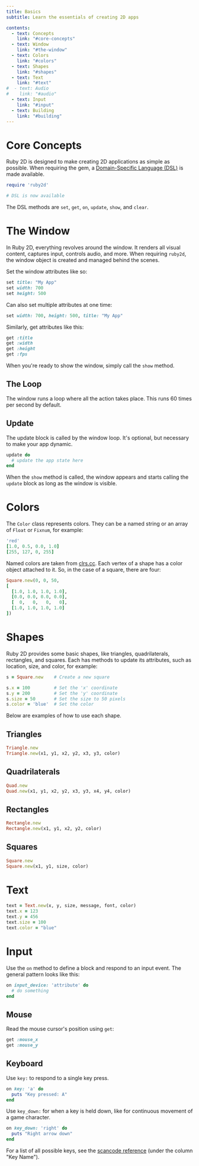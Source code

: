 ```yaml
---
title: Basics
subtitle: Learn the essentials of creating 2D apps

contents:
  - text: Concepts
    link: "#core-concepts"
  - text: Window
    link: "#the-window"
  - text: Colors
    link: "#colors"
  - text: Shapes
    link: "#shapes"
  - text: Text
    link: "#text"
#  - text: Audio
#    link: "#audio"
  - text: Input
    link: "#input"
  - text: Building
    link: "#building"
---
```


# Core Concepts

Ruby 2D is designed to make creating 2D applications as simple as possible. When requiring the gem, a [Domain-Specific Language (DSL)](https://en.wikipedia.org/wiki/Domain-specific_language) is made available.

```ruby
require 'ruby2d'

# DSL is now available
```

The DSL methods are `set`, `get`, `on`, `update`, `show`, and `clear`.


# The Window

In Ruby 2D, everything revolves around the window. It renders all visual content, captures input, controls audio, and more. When requiring `ruby2d`, the window object is created and managed behind the scenes.

Set the window attributes like so:

```ruby
set title: "My App"
set width: 700
set height: 500
```

Can also set multiple attributes at one time:

```ruby
set width: 700, height: 500, title: "My App"
```

Similarly, get attributes like this:

```ruby
get :title
get :width
get :height
get :fps
```

When you're ready to show the window, simply call the `show` method.

## The Loop

The window runs a loop where all the action takes place. This runs 60 times per second by default.

## Update

The update block is called by the window loop. It's optional, but necessary to make your app dynamic.

```ruby
update do
  # update the app state here
end
```

When the `show` method is called, the window appears and starts calling the `update` block as long as the window is visible.

# Colors

The `Color` class represents colors. They can be a named string or an array of `Float` or `Fixnum`, for example:

```ruby
'red'  
[1.0, 0.5, 0.0, 1.0]
[255, 127, 0, 255]
```

Named colors are taken from [clrs.cc](http://clrs.cc). Each vertex of a shape has a color object attached to it. So, in the case of a square, there are four:

```ruby
Square.new(0, 0, 50,
[
  [1.0, 1.0, 1.0, 1.0],
  [0.0, 0.0, 0.0, 0.0],
  [  0,   0,   0,   0],
  [1.0, 1.0, 1.0, 1.0]
])
```


# Shapes

Ruby 2D provides some basic shapes, like triangles, quadrilaterals, rectangles, and squares. Each has methods to update its attributes, such as location, size, and color, for example:

```ruby
s = Square.new    # Create a new square

s.x = 100         # Set the 'x' coordinate
s.y = 200         # Set the 'y' coordinate
s.size = 50       # Set the size to 50 pixels
s.color = 'blue'  # Set the color
```

Below are examples of how to use each shape.

## Triangles

```ruby
Triangle.new
Triangle.new(x1, y1, x2, y2, x3, y3, color)
```

## Quadrilaterals

```ruby
Quad.new
Quad.new(x1, y1, x2, y2, x3, y3, x4, y4, color)
```

## Rectangles

```ruby
Rectangle.new
Rectangle.new(x1, y1, x2, y2, color)
```

## Squares

```ruby
Square.new
Square.new(x1, y1, size, color)
```


# Text

```ruby
text = Text.new(x, y, size, message, font, color)
text.x = 123
text.y = 456
text.size = 100
text.color = "blue"
```

<!--
# Audio

Ruby 2D can play all types of audio.

## Sounds

In Ruby 2D, sounds are short audio samples. You might use the `Sound`class to create an effect, like a crash or snare drum.

```ruby
snd = Sound.new(file_path)
snd.play
snd.stop
```

## Music

`Music` are longer audio samples, like a song you might play in the background.

```ruby
mus = Music.new(file_path)
mus.play
mus.pause
mus.resume
mus.stop
mus.fadeout(ms)  # the duration in milliseconds
```
-->


# Input

Use the `on` method to define a block and respond to an input event. The general pattern looks like this:

```ruby
on input_device: 'attribute' do
  # do something
end
```

## Mouse

Read the mouse cursor's position using `get`:

```ruby
get :mouse_x
get :mouse_y
```

<!--
Then capture and respond to input like so:

```ruby
on mouse: 'left' do
  puts "Left mouse button clicked"
end
```

Here are the available input strings:

```ruby
'left'
'right'
'down'   # left mouse button press...
'up'     # ...and release
'any'    # any button press
```
-->

## Keyboard

Use `key:` to respond to a single key press.

```ruby
on key: 'a' do
  puts "Key pressed: A"
end
```

Use `key_down:` for when a key is held down, like for continuous movement of a game character.

```ruby
on key_down: 'right' do
  puts "Right arrow down"
end
```

For a list of all possible keys, see the [scancode reference](https://wiki.libsdl.org/SDL_Scancode) (under the column "Key Name").


<!--
# Building

Building, releasing, and distributing apps.

```bash
ruby2d build native app.rb
```

```bash
ruby2d build web app.rb
```

```bash
ruby2d package app.rb
ruby2d package app
```

```bash
ruby2d build web electron app.rb
```


# The Classical Approach

While using the DSL can get you started quickly, keeping the scope clean and focusing on classes to organize stuff might make more sense for your project. Alternatively, you can skip the DSL and use a pure object-oriented approach. Simply require `ruby2d/base` instead of just `ruby2d`.

Classical would look like this, explicitly creating and calling methods on the window:

```ruby
require 'ruby2d/base'

window = Window.new(width: 300, height: 200)

square = Square.new
square.color = 'red'

window.add(square)
window.show
```
-->
